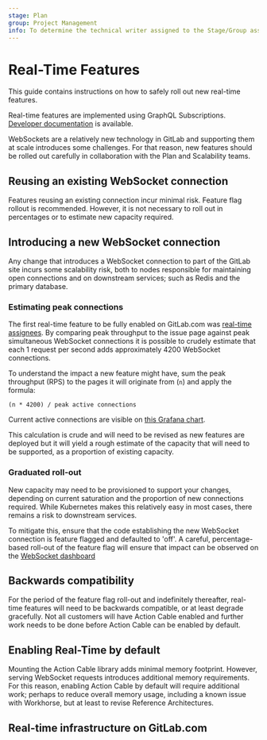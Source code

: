 ```yaml
---
stage: Plan
group: Project Management
info: To determine the technical writer assigned to the Stage/Group associated with this page, see https://about.gitlab.com/handbook/engineering/ux/technical-writing/#assignments
---
```


# Real-Time Features

This guide contains instructions on how to safely roll out new real-time 
features.

Real-time features are implemented using GraphQL Subscriptions. [Developer 
documentation](api_graphql_styleguide.md#subscriptions) is available. 

WebSockets are a relatively new technology in GitLab and supporting them at
scale introduces some challenges. For that reason, new features should be rolled 
out carefully in collaboration with the Plan and Scalability teams.

## Reusing an existing WebSocket connection

Features reusing an existing connection incur minimal risk. Feature flag rollout
is recommended. However, it is not necessary to roll out in percentages or to
estimate new capacity required.

## Introducing a new WebSocket connection

Any change that introduces a WebSocket connection to part of the GitLab site
incurs some scalability risk, both to nodes responsible for maintaining open 
connections and on downstream services; such as Redis and the primary database.

### Estimating peak connections

The first real-time feature to be fully enabled on GitLab.com was [real-time
assignees](https://gitlab.com/gitlab-org/gitlab/-/issues/17589). By comparing
peak throughput to the issue page against peak simultaneous WebSocket connections it is
possible to crudely estimate that each 1 request per second adds 
approximately 4200 WebSocket connections.

To understand the impact a new feature might have, sum the peak throughput (RPS) 
to the pages it will originate from (`n`) and apply the formula:

```
(n * 4200) / peak active connections
```

Current active connections are visible on 
[this Grafana chart](https://dashboards.gitlab.net/d/websockets-main/websockets-overview?viewPanel=1357460996&orgId=1).

This calculation is crude and will need to be revised as new features are
deployed but it will yield a rough estimate of the capacity that will need to
be supported, as a proportion of existing capacity.

### Graduated roll-out

New capacity may need to be provisioned to support your changes, depending on
current saturation and the proportion of new connections required. While
Kubernetes makes this relatively easy in most cases, there remains a risk to
downstream services.

To mitigate this, ensure that the code establishing the new WebSocket connection
is feature flagged and defaulted to 'off'. A careful, percentage-based roll-out
of the feature flag will ensure that impact can be observed on the [WebSocket
dashboard](https://dashboards.gitlab.net/d/websockets-main/websockets-overview?orgId=1)

## Backwards compatibility

For the period of the feature flag roll-out and indefinitely thereafter,
real-time features will need to be backwards compatible, or at least degrade
gracefully. Not all customers will have Action Cable enabled and further work
needs to be done before Action Cable can be enabled by default.

## Enabling Real-Time by default

Mounting the Action Cable library adds minimal memory footprint. However,
serving WebSocket requests introduces additional memory requirements. For this
reason, enabling Action Cable by default will require additional work; perhaps
to reduce overall memory usage, including a known issue with Workhorse, but at
least to revise Reference Architectures.

## Real-time infrastructure on GitLab.com


